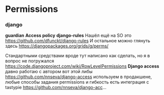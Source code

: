 
# Permissions

### django 


**guardian**
**Access policy**
**django-rules**
Нашёл ещё на SO это https://github.com/dfunckt/django-rules
И остальное можно глянуть здесь https://djangopackages.org/grids/g/perms/

Стандартными средствами вроде тут написано как сделать, но я в вопрос не погружался 
https://code.djangoproject.com/wiki/RowLevelPermissions
**Django access**
давно работаю с автором вот этой либы
https://github.com/nnseva/django-access
используем в продакшене, любые способы задания permissions и гибкость
есть интеграция с tastypie
https://github.com/nnseva/django-acc...


